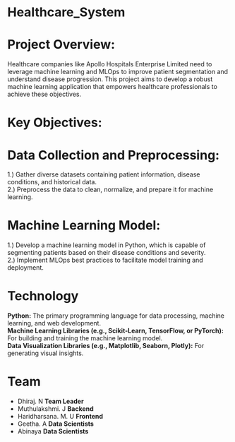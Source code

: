 # Healthcare_System
# Project Overview:
Healthcare companies like Apollo Hospitals Enterprise Limited need to leverage machine learning and MLOps to improve patient segmentation and understand disease progression. This project aims to develop a robust machine learning application that empowers healthcare professionals to achieve these objectives.
# Key Objectives:
# Data Collection and Preprocessing:
1.) Gather diverse datasets containing patient information, disease conditions, and historical data.<br/>
2.) Preprocess the data to clean, normalize, and prepare it for machine learning.
# Machine Learning Model:
1.) Develop a machine learning model in Python, which is capable of segmenting patients based on their disease conditions and severity.<br/>
2.) Implement MLOps best practices to facilitate model training and deployment.
# Technology
<b>Python:</b> The primary programming language for data processing, machine learning, and web development.<br/>
<b>Machine Learning Libraries (e.g., Scikit-Learn, TensorFlow, or PyTorch):</b> For building and training the machine learning model.<br/>
<b>Data Visualization Libraries (e.g., Matplotlib, Seaborn, Plotly):</b> For generating visual insights.<br/>

# Team
<ul>
  <li>Dhiraj. N <b>Team Leader</b></li>
  <li>Muthulakshmi. J <b>Backend</b></li>
  <li>Haridharsana. M. U <b>Frontend</b></li>
  <li>Geetha. A <b>Data Scientists</b></li>
  <li>Abinaya <b>Data Scientists</b></li>
</ul>

